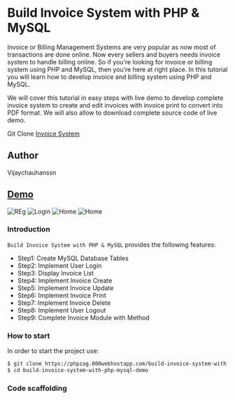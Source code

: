 # Build Invoice System with PHP & MySQL

Invoice or Billing Management Systems are very popular as now most of transactions are done online. Now every sellers and buyers needs invoice system to handle billing online. So if you’re looking for invoice or billing system using PHP and MySQL, then you’re here at right place. In this tutorial you will learn how to develop invoice and billing system using PHP and MySQL.

We will cover this tutorial in easy steps with live demo to develop complete invoice system to create and edit invoices with invoice print to convert into PDF format. We will also allow to download complete source code of live demo.

Git Clone [Invoice System](https://github.com/vijaychauhanssn/build-invoice-system-with-php-mysql-demo) 

## Author
 Vijaychauhanssn
## [Demo](https://peoplewhocode.blogspot.com/2019/05/build-invoice-system-with-php-mysql.html)

![REg](https://2.bp.blogspot.com/-C3qR_iBhKEE/XO5ojRbOrGI/AAAAAAAAJms/T0lnHH1CmDEfhYROfw1XJ9biRRukITEEACLcBGAs/s1600/2019-05-29-16-27-localhost.png) 
![Login](https://4.bp.blogspot.com/-Q87mppF-N6k/XO5oq8zbUlI/AAAAAAAAJmw/D2rdZ6MNoho7SMdGme8w0VU52xcHHLcrwCLcBGAs/s1600/2019-05-29-16-28-localhost%2B%25281%2529.png) 
![Home](https://2.bp.blogspot.com/-et8y66snei0/XO5ouk8wfCI/AAAAAAAAJm0/_5zaxBOoa8UaypaLB1lEAPEpLBSmUbb-QCLcBGAs/s1600/2019-05-29-16-28-localhost.png) 
![Home](https://2.bp.blogspot.com/-m7A-40k_MHk/XO5oxrnb2GI/AAAAAAAAJm4/6lbm-QzrTfshCXosH_s0fqIXuyoRREYWQCLcBGAs/s1600/2019-05-29-16-29-localhost.png) 

### Introduction


`Build Invoice System with PHP & MySQL` provides the following features:

*   Step1: Create MySQL Database Tables
*   Step2: Implement User Login
*   Step3: Display Invoice List
*   Step4: Implement Invoice Create
*   Step5: Implement Invoice Update
*   Step6: Implement Invoice Print
*   Step7: Implement Invoice Delete
*   Step8: Implement User Logout
*   Step9: Complete Invoice Module with Method

### How to start


In order to start the project use:

```bash
$ git clone https://phpzag.000webhostapp.com/build-invoice-system-with-php-mysql-demo/
$ cd build-invoice-system-with-php-mysql-demo
```

### Code scaffolding


